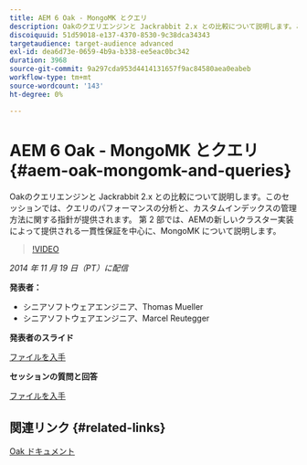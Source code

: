 ```yaml
---
title: AEM 6 Oak - MongoMK とクエリ
description: Oakのクエリエンジンと Jackrabbit 2.x との比較について説明します。このセッションでは、クエリのパフォーマンスの分析と、カスタムインデックスの管理方法に関する指針が提供されます。 第 2 部では、AEMの新しいクラスター実装によって提供される一貫性保証を中心に、MongoMK について説明します。
discoiquuid: 51d59018-e137-4370-8530-9c38dca34343
targetaudience: target-audience advanced
exl-id: dea6d73e-0659-4b9a-b338-ee5eac0bc342
duration: 3968
source-git-commit: 9a297cda953d4414131657f9ac84580aea0eabeb
workflow-type: tm+mt
source-wordcount: '143'
ht-degree: 0%

---
```


# AEM 6 Oak - MongoMK とクエリ{#aem-oak-mongomk-and-queries}

Oakのクエリエンジンと Jackrabbit 2.x との比較について説明します。このセッションでは、クエリのパフォーマンスの分析と、カスタムインデックスの管理方法に関する指針が提供されます。 第 2 部では、AEMの新しいクラスター実装によって提供される一貫性保証を中心に、MongoMK について説明します。

>[!VIDEO](https://video.tv.adobe.com/v/19402/?quality=9)

*2014 年 11 月 19 日（PT）に配信*

**発表者：**

* シニアソフトウェアエンジニア、Thomas Mueller
* シニアソフトウェアエンジニア、Marcel Reutegger

**発表者のスライド**

[ファイルを入手](assets/aem-6-oak-mongomk-and-queries.pdf)

**セッションの質問と回答**

[ファイルを入手](assets/q-a-11-19-14-gem-session-oak.pdf)

## 関連リンク {#related-links}

[Oak ドキュメント ](https://jackrabbit.apache.org/oak/docs/)

<!--
[Get back to the Overview](https://helpx.adobe.com/experience-manager/kt/eseminars/gems/aem-index.html)
-->
